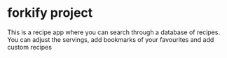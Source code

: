 # forkify project

This is a recipe app where you can search through a database of recipes.
You can adjust the servings, add bookmarks of your favourites and add custom recipes
